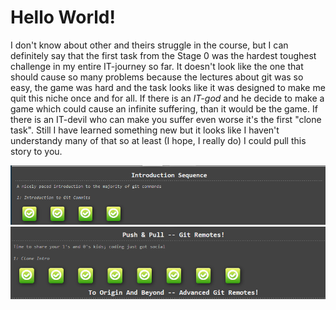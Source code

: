 # Hello World!

I don't know about other and theirs struggle in the course, but I can definitely say that the first task from the Stage 0 was the hardest toughest challenge in my entire IT-journey so far. It doesn't look like the one that should cause so many problems because the lectures about git was so easy, the game was hard and the task looks like it was designed to make me quit this niche once and for all. If there is an _IT-god_ and he decide to make a game which could cause an infinite suffering, than it would be the game. If there is an IT-devil who can make you suffer even worse it's the first "clone task".
Still I have learned something new but it looks like I haven't understandy many of that so at least (I hope, I really do) I could pull this story to you.

![First screenshot](img/fucking-game1.png)
![First screenshot](img/fucking-game2.png)
